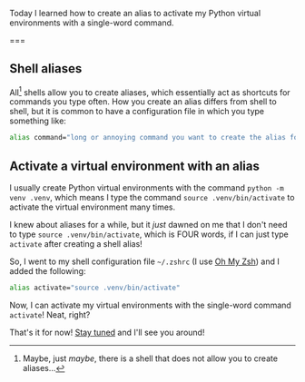Today I learned how to create an alias to activate my Python virtual environments with a single-word command.

===

## Shell aliases

All[^1] shells allow you to create aliases, which essentially act as shortcuts for commands you type often.
How you create an alias differs from shell to shell, but it is common to have a configuration file in which you type something like:

```zsh
alias command="long or annoying command you want to create the alias for"
```


## Activate a virtual environment with an alias

I usually create Python virtual environments with the command `python -m venv .venv`, which means I type the command `source .venv/bin/activate` to activate the virtual environment many times.

I knew about aliases for a while, but it _just_ dawned on me that I don't need to type `source .venv/bin/activate`, which is FOUR words, if I can just type `activate` after creating a shell alias!

So, I went to my shell configuration file `~/.zshrc` (I use [Oh My Zsh](https://ohmyz.sh)) and I added the following:

```zsh
alias activate="source .venv/bin/activate"
```

Now, I can activate my virtual environments with the single-word command `activate`!
Neat, right?


[^1]: Maybe, just _maybe_, there is a shell that does not allow you to create aliases...

That's it for now! [Stay tuned][subscribe] and I'll see you around!

[subscribe]: /subscribe
